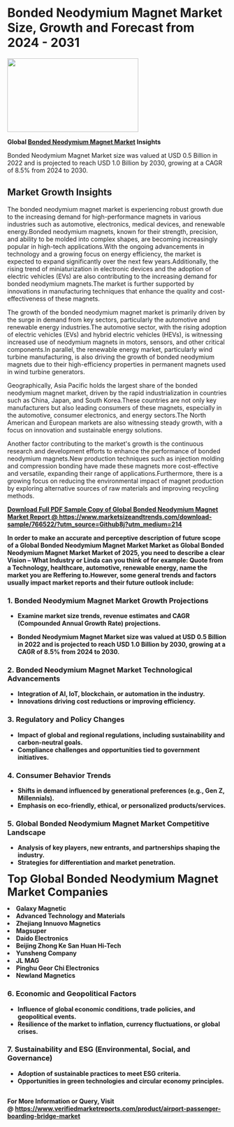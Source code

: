<H1>Bonded Neodymium Magnet Market Size, Growth and Forecast from 2024 - 2031</H1><img class="aligncenter size-medium wp-image-584254" src="https://thirdeyenews.in/wp-content/uploads/2024/09/Global-Market-Research-300x168.jpeg" alt="" width="300" height="168" /><p><strong>Global&nbsp;<a href="https://www.marketsizeandtrends.com/download-sample/766522/?utm_source=Github8j?utm_medium=214">Bonded Neodymium Magnet Market</a> Insights</strong></p><p>Bonded Neodymium Magnet Market size was valued at USD 0.5 Billion in 2022 and is projected to reach USD 1.0 Billion by 2030, growing at a CAGR of 8.5% from 2024 to 2030.</p><p><h2>Market Growth Insights</h2> <p>The bonded neodymium magnet market is experiencing robust growth due to the increasing demand for high-performance magnets in various industries such as automotive, electronics, medical devices, and renewable energy.Bonded neodymium magnets, known for their strength, precision, and ability to be molded into complex shapes, are becoming increasingly popular in high-tech applications.With the ongoing advancements in technology and a growing focus on energy efficiency, the market is expected to expand significantly over the next few years.Additionally, the rising trend of miniaturization in electronic devices and the adoption of electric vehicles (EVs) are also contributing to the increasing demand for bonded neodymium magnets.The market is further supported by innovations in manufacturing techniques that enhance the quality and cost-effectiveness of these magnets.</p> <p><strong><a href="#"></a></strong></p> <p>The growth of the bonded neodymium magnet market is primarily driven by the surge in demand from key sectors, particularly the automotive and renewable energy industries.The automotive sector, with the rising adoption of electric vehicles (EVs) and hybrid electric vehicles (HEVs), is witnessing increased use of neodymium magnets in motors, sensors, and other critical components.In parallel, the renewable energy market, particularly wind turbine manufacturing, is also driving the growth of bonded neodymium magnets due to their high-efficiency properties in permanent magnets used in wind turbine generators.</p> <p>Geographically, Asia Pacific holds the largest share of the bonded neodymium magnet market, driven by the rapid industrialization in countries such as China, Japan, and South Korea.These countries are not only key manufacturers but also leading consumers of these magnets, especially in the automotive, consumer electronics, and energy sectors.The North American and European markets are also witnessing steady growth, with a focus on innovation and sustainable energy solutions.</p> <p>Another factor contributing to the market's growth is the continuous research and development efforts to enhance the performance of bonded neodymium magnets.New production techniques such as injection molding and compression bonding have made these magnets more cost-effective and versatile, expanding their range of applications.Furthermore, there is a growing focus on reducing the environmental impact of magnet production by exploring alternative sources of raw materials and improving recycling methods.</p> <p><strong><a href="#"></p><p><span class=""><strong>Download Full PDF Sample Copy of Global Bonded Neodymium Magnet Market Report</strong> @ <a href="https://www.marketsizeandtrends.com/download-sample/766522/?utm_source=Github8j?utm_medium=214" target="_blank">https://www.marketsizeandtrends.com/download-sample/766522/?utm_source=Github8j?utm_medium=214</a></span></p><p>In order to make an accurate and perceptive description of future scope of a Global&nbsp;Bonded Neodymium Magnet Market Market as Global&nbsp;Bonded Neodymium Magnet Market Market of 2025, you need to describe a clear Vision &ndash; What Industry or Linda can you think of for example: Quote from a Technology, healthcare, automotive, renewable energy, name the market you are Reffering to.However, some general trends and factors usually impact market reports and their future outlook include:</p><h3>1.&nbsp;<strong>Bonded Neodymium Magnet Market Growth Projections</strong></h3><ul><li>Examine market size trends, revenue estimates and CAGR (Compounded Annual Growth Rate) projections.</li><li><p>Bonded Neodymium Magnet Market size was valued at USD 0.5 Billion in 2022 and is projected to reach USD 1.0 Billion by 2030, growing at a CAGR of 8.5% from 2024 to 2030.</p></li></ul><h3>2.&nbsp;<strong>Bonded Neodymium Magnet Market Technological Advancements</strong></h3><ul><li>Integration of AI, IoT, blockchain, or automation in the industry.</li><li>Innovations driving cost reductions or improving efficiency.</li></ul><h3>3.&nbsp;<strong>Regulatory and Policy Changes</strong></h3><ul><li>Impact of global and regional regulations, including sustainability and carbon-neutral goals.</li><li>Compliance challenges and opportunities tied to government initiatives.</li></ul><h3>4.&nbsp;<strong>Consumer Behavior Trends</strong></h3><ul><li>Shifts in demand influenced by generational preferences (e.g., Gen Z, Millennials).</li><li>Emphasis on eco-friendly, ethical, or personalized products/services.</li></ul><h3>5.&nbsp;<strong>Global Bonded Neodymium Magnet Market Competitive Landscape</strong></h3><ul><li>Analysis of key players, new entrants, and partnerships shaping the industry.</li><li>Strategies for differentiation and market penetration.</li></ul><p data-pm-slice="1 1 []"><span style="color: inherit; font-family: inherit; font-size: 25px;">Top Global Bonded Neodymium Magnet Market Companies</span></p><div class="" data-test-id=""><p><li>Galaxy Magnetic</li><li> Advanced Technology and Materials</li><li> Zhejiang Innuovo Magnetics</li><li> Magsuper</li><li> Daido Electronics</li><li> Beijing Zhong Ke San Huan Hi-Tech</li><li> Yunsheng Company</li><li> JL MAG</li><li> Pinghu Geor Chi Electronics</li><li> Newland Magnetics</li></p></div><h3>6.&nbsp;<strong>Economic and Geopolitical Factors</strong></h3><ul><li>Influence of global economic conditions, trade policies, and geopolitical events.</li><li>Resilience of the market to inflation, currency fluctuations, or global crises.</li></ul><h3>7.&nbsp;<strong>Sustainability and ESG (Environmental, Social, and Governance)</strong></h3><ul><li>Adoption of sustainable practices to meet ESG criteria.</li><li>Opportunities in green technologies and circular economy principles.</li></ul><h2><strong style="font-size: 14px;">For More Information or Query, Visit @&nbsp;</strong><a style="background-color: #ffffff; font-size: 14px;" href="https://www.marketsizeandtrends.com/report/bonded-neodymium-magnet-market/" target="_blank">https://www.verifiedmarketreports.com/product/airport-passenger-boarding-bridge-market</a></h2>